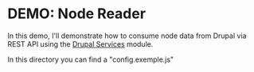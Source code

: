 DEMO: Node Reader
=================

In this demo, I'll demonstrate how to consume node data from Drupal via REST API using the [Drupal Services](https://drupal.org/project/services) module.

In this directory you can find a "config.exemple.js" 
